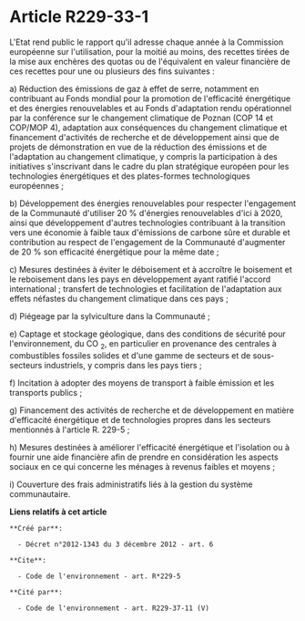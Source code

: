 # Article R229-33-1

L'Etat rend public le rapport qu'il adresse chaque année à la Commission européenne sur l'utilisation, pour la moitié au
moins, des recettes tirées de la mise aux enchères des quotas ou de l'équivalent en valeur financière de ces recettes pour
une ou plusieurs des fins suivantes :

a) Réduction des émissions de gaz à effet de serre, notamment en contribuant au Fonds mondial pour la promotion de
l'efficacité énergétique et des énergies renouvelables et au Fonds d'adaptation rendu opérationnel par la conférence sur le
changement climatique de Poznan (COP 14 et COP/MOP 4), adaptation aux conséquences du changement climatique et financement
d'activités de recherche et de développement ainsi que de projets de démonstration en vue de la réduction des émissions et de
l'adaptation au changement climatique, y compris la participation à des initiatives s'inscrivant dans le cadre du plan
stratégique européen pour les technologies énergétiques et des plates-formes technologiques européennes ;

b) Développement des énergies renouvelables pour respecter l'engagement de la Communauté d'utiliser 20 % d'énergies
renouvelables d'ici à 2020, ainsi que développement d'autres technologies contribuant à la transition vers une économie à
faible taux d'émissions de carbone sûre et durable et contribution au respect de l'engagement de la Communauté d'augmenter de
20 % son efficacité énergétique pour la même date ;

c) Mesures destinées à éviter le déboisement et à accroître le boisement et le reboisement dans les pays en développement
ayant ratifié l'accord international ; transfert de technologies et facilitation de l'adaptation aux effets néfastes du
changement climatique dans ces pays ;

d) Piégeage par la sylviculture dans la Communauté ;

e) Captage et stockage géologique, dans des conditions de sécurité pour l'environnement, du CO
  <sub>2</sub>, en particulier en provenance des centrales à combustibles fossiles solides et d'une gamme de secteurs et de
sous-secteurs industriels, y compris dans les pays tiers ;

f) Incitation à adopter des moyens de transport à faible émission et les transports publics ;

g) Financement des activités de recherche et de développement en matière d'efficacité énergétique et de technologies propres
dans les secteurs mentionnés à l'article R. 229-5 ;

h) Mesures destinées à améliorer l'efficacité énergétique et l'isolation ou à fournir une aide financière afin de prendre en
considération les aspects sociaux en ce qui concerne les ménages à revenus faibles et moyens ;

i) Couverture des frais administratifs liés à la gestion du système communautaire.

**Liens relatifs à cet article**

	**Créé par**:

	  - Décret n°2012-1343 du 3 décembre 2012 - art. 6

	**Cite**:

	  - Code de l'environnement - art. R*229-5

	**Cité par**:

	  - Code de l'environnement - art. R229-37-11 (V)
